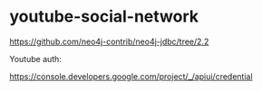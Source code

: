 # youtube-social-network


https://github.com/neo4j-contrib/neo4j-jdbc/tree/2.2



Youtube auth:

https://console.developers.google.com/project/_/apiui/credential
